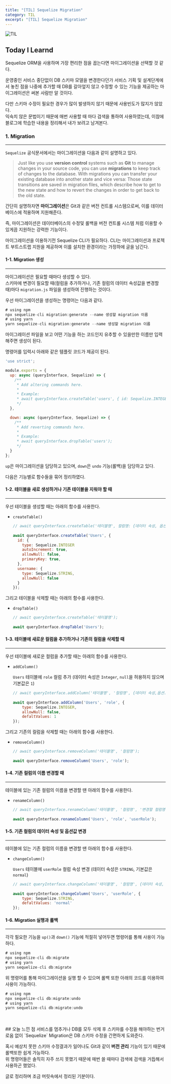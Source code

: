 ```yaml
---
title: "[TIL] Sequelize Migration"
category: TIL
excerpt: "[TIL] Sequelize Migration"
---
```


![TIL](https://user-images.githubusercontent.com/83164003/152718557-af87a691-a231-4f0f-a603-a478fe17e795.jpeg)
## Today I Learnd

Sequelize ORM을 사용하며 가장 편리한 점을 꼽는다면 마이그레이션을 선택할 것 같다.

운영중인 서비스 중단없이 DB 스키마 모델을 변경한다던가 서비스 기획 및 설계단계에서 놓친 점을 나중에 추가할 때 DB를 갈아엎지 않고 수정할 수 있는 기능을 제공하는 마이그레이션은 써본 사람만 알 것이다.

다만 스키마 수정이 필요한 경우가 많이 발생하지 않기 때문에 사용빈도가 많지가 않았다.<br>
익숙치 않은 문법이기 때문에 매번 사용할 때 마다 검색을 통하여 사용하였는데, 이참에 블로그에 학습한 내용을 정리해서 내가 보려고 남겨본다.

### 1. Migration
---

`Sequelize` 공식문서에서는 마이그레이션을 다음과 같이 설명하고 있다.

> Just like you use **version control** systems such as **Git** to manage changes in your source code, you can use **migrations** to keep track of changes to the database. With migrations you can transfer your existing database into another state and vice versa: Those state transitions are saved in migration files, which describe how to get to the new state and how to revert the changes in order to get back to the old state.

간단히 설명하자면 **마이그레이션**은 Git과 같은 버전 컨트롤 시스템으로써, 이를 데이터베이스에 적용하며 지원해준다. 

즉, 마이그레이션은 데이터베이스의 수정및 롤백을 버전 컨트롤 시스템 처럼 이용할 수 있게끔 지원하는 강력한 기능이다.

마이그레이션을 이용하기전 Sequelize CLI가 필요하다. CLI는 마이그레이션과 프로젝트 부트스트랩 지원을 제공하며 이를 설치한 환경이라는 가정하에 글을 남긴다.

#### 1-1. Migration 생성
---

마이그레이션은 필요할 때마다 생성할 수 있다. <br>
스키마에 변경이 필요할 때(컬럼을 추가하거나, 기존 컬럼의 데이터 속성값을 변경할 때)마다 `migration.js` 파일을 생성하여 진행하는 것이다.

우선 마이그레이션을 생성하는 명령어는 다음과 같다.

```js
# using npm
npx sequelize-cli migration:generate --name 생성할 migration 이름
# using yarn
yarn sequelize-cli migration:generate --name 생성할 migration 이름
```

마이그레이션 파일을 보고 어떤 기능을 하는 코드인지 유추할 수 있을만한 이름만 입력해주면 생성이 된다.

명령어를 입력시 아래와 같은 템플릿 코드가 제공이 된다.

```js
'use strict';

module.exports = {
  up: async (queryInterface, Sequelize) => {
    /**
     * Add altering commands here.
     *
     * Example:
     * await queryInterface.createTable('users', { id: Sequelize.INTEGER });
     */
  },

  down: async (queryInterface, Sequelize) => {
    /**
     * Add reverting commands here.
     *
     * Example:
     * await queryInterface.dropTable('users');
     */
  }
};
```

`up`은 마이그레이션을 담당하고 있으며, `down`은 `undo` 기능(롤백)을 담당하고 있다.

다음은 기능별로 함수들을 묶어 정리하였다.

#### 1-2. 테이블을 새로 생성하거나 기존 테이블을 지워야 할 때
---

우선 테이블을 생성할 때는 아래의 함수를 사용한다.

- `createTable()` 

  ```js
  // await queryInterface.createTable('테이블명', 컬럼명: {데이터 속성, 옵션}...);
	
  await queryInterface.createTable('Users', {
    id: {
      type: Sequelize.INTEGER
      autoIncrement: true,
      allowNull: false,
      primaryKey: true,
    },
    username: {
      type: Sequelize.STRING,
      allowNull: false
    }
  });
  ```

그리고 테이블을 삭제할 때는 아래의 함수를 사용한다.

- `dropTable()` 

  ```js
  // await queryInterface.createTable('테이블명');
	
  await queryInterface.dropTable('Users');
  ```

#### 1-3. 테이블에 새로운 컬럼을 추가하거나 기존의 컬럼을 삭제할 때
---

우선 테이블에 새로운 컬럼을 추가할 때는 아래의 함수를 사용한다.

- `addColumn()` 

  `Users` 테이블에 `role` 컬럼 추가 (데이터 속성은 `Integer`, `null`을 허용하지 않으며 기본값은 `1`)

  ```js
  // await queryInterface.addColumn('테이블명', '컬럼명', {데이터 속성,옵션...});
	
  await queryInterface.addColumn('Users', 'role', {
      type: Sequelize.INTEGER,
      allowNull: false,
      defaltValues: 1
  });
  ```

그리고 기존의 컬럼을 삭제할 때는 아래의 함수를 사용한다.

- `removeColumn()` 

  ```js
  // await queryInterface.removeColumn('테이블명', '컬럼명');
	
  await queryInterface.removeColumn('Users', 'role');
  ```
	
#### 1-4. 기존 컬럼의 이름 변경할 때
---

테이블에 있는 기존 컬럼의 이름을 변경할 땐 아래의 함수를 사용한다.

- `renameColumn()`

  ```js
  // await queryInterface.renameColumn('테이블명', '컬럼명', '변경할 컬럼명');
	
  await queryInterface.renameColumn('Users', 'role', 'userRole');
  ```

#### 1-5. 기존 컬럼의 데이터 속성 및 옵션값 변경
---
  
테이블에 있는 기존 컬럼의 이름을 변경할 땐 아래의 함수를 사용한다.

- `changeColumn()`

  `Users` 테이블에 `userRole` 컬럼 속성 변경 (데이터 속성은 `STRING`, 기본값은 `normal`)

  ```js
  // await queryInterface.changeColumn('테이블명', '컬럼명', {데이터 속성, 옵션});
	
  await queryInterface.changeColumn('Users', 'userRole', {
      type: Sequelize.STRING,
      defaltValues: 'normal'
  });
  ```
	
#### 1-6. Migration 실행과 롤백
---

각각 필요한 기능을 `up()`과 `down()` 기능에 적절히 넣어두면 명령어를 통해 사용이 가능하다.

```js
# using npm
npx sequelize-cli db:migrate
# using yarn
yarn sequelize-cli db:migrate
```

위 명령어를 통해 마이그레이션을 실행 할 수 있으며 롤백 또한 아래의 코드를 이용하여 사용이 가능하다.

```js
# using npm
npx sequelize-cli db:migrate:undo
# using yarn
yarn sequelize-cli db:migrate:undo
```
<br>
<br>
## 오늘 느낀 점
서비스를 멈추거나 DB를 모두 삭제 후 스키마를 수정을 해야하는 번거로움 없이 `Sequelize` Migration은 DB 스키마 수정을 간편하게 도와준다.

혹시 예상치 못한 스키마 수정결과가 일어나도 Git과 같이 **버전 관리** 기능이 있기 때문에 롤백또한 쉽게 가능하다.<br>
위 명령어들은 솔직히 자주 쓰지 못했기 때문에 매번 쓸 때마다 검색에 검색을 거듭해서 사용하곤 했었다.

글로 정리하며 조금 머릿속에서 정리된 기분이다.
	
<br>
<br>
